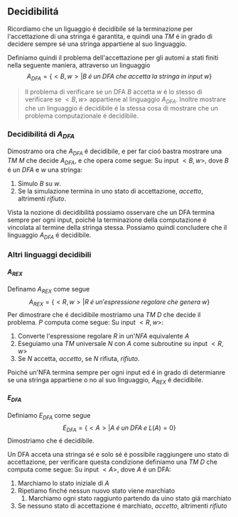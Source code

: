 ## Decidibilitá
Ricordiamo che un liguaggio é decidibile sé la terminazione per l'accettazione di una stringa é garantita, e quindi una *TM* é in grado di decidere sempre sé una stringa appartiene al suo linguaggio.

Definiamo quindi il problema dell'accettazione per gli automi a stati finiti nella seguente maniera, attraverso un linguaggio
$$A_{DFA}=\{<B,w>|B\;é\;un\;DFA\;che\;accetta\;la\;stringa\;in\;input\;w\}$$
> Il problema di verificare se un DFA $B$ accetta $w$ é lo stesso di verificare se $<B,w>$ appartiene al linguaggio $A_{DFA}$.
> Inoltre mostrare che un linguaggio é decidibile é la stessa cosa di mostrare che un problema computazionale é decidibile.

### Decidibilitá di $A_{DFA}$
Dimostramo ora che $A_{DFA}$ é decidibile, e per far cioó bastra mostrare una *TM* $M$ che decide $A_{DFA}$, e che opera come segue:
Su input $<B,w>$, dove $B$ é un $DFA$ e $w$ una stringa:
1. Simulo $B$ su $w$.
2. Se la simulazione termina in uno stato di accettazione, $accetto$, altrimenti $rifiuto$.

Vista la nozione di decidibilitá possiamo osservare che un DFA termina sempre per ogni input, poiché la terminazione della computazione é vincolata al termine della stringa stessa. Possiamo quindi concludere che il linguaggio $A_{DFA}$ é decidibile.
### Altri linguaggi decidibili
#### $A_{REX}$
Definamo $A_{REX}$ come segue
$$A_{REX}=\{<R,w>|R\;é\;un'espressione\;regolare\;che\;genera\;w\}$$
Per dimostrare che é decidibile mostriamo una *TM* $D$ che decide il problema. $P$ computa come segue:
Su input $<R,w>$:
1. Converte l'espressione regolare $R$ in un'$NFA$ equivalente $A$
2. Eseguiamo una *TM* universale $N$ con $A$ come subroutine su input $<R,w>$
3. Se $N$ accetta, $accetto$, se $N$ rifiuta, $rifiuto$.

Poiché un'NFA termina sempre per ogni input ed é in grado di determianre se una stringa appartiene o no al suo linguaggio, $A_{REX}$ é decidibile.
#### $E_{DFA}$
Definiamo $E_{DFA}$ come segue
$$E_{DFA}=\{<A>|A\;é\;un\;DFA\;e\;L(A)=0\}$$
Dimostriamo che é decidibile.

Un DFA acceta una stringa sé e solo sé é possibile raggiungere uno stato di accettazione, per verificare questa condizione definiamo una *TM* $D$ che computa come segue:
Su input $<A>$, dove $A$ é un DFA:
1. Marchiamo lo stato iniziale di $A$
2. Ripetiamo finché nessun nuovo stato viene marchiato
	1. Marchiamo ogni stato raggiunto partendo da uino stato giá marchiato
3. Se nessuno stato di accettazione é marchiato, $accetto$, altrimenti $rifiuto$

